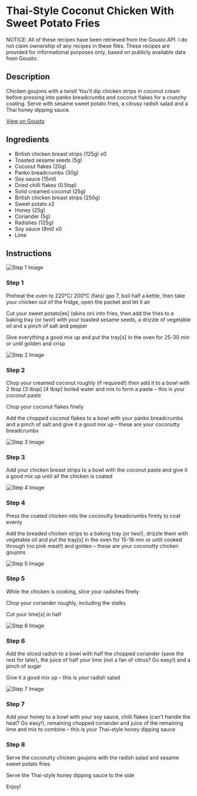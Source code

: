 # Thai-Style Coconut Chicken With Sweet Potato Fries

NOTICE: All of these recipes have been retrieved from the Gousto API. I do not claim ownership of any recipes in these files. These recipes are provided for informational purposes only, based on publicly available data from Gousto.

## Description

Chicken goujons with a twist! You'll dip chicken strips in coconut cream before pressing into panko breadcrumbs and coconut flakes for a crunchy coating. Serve with sesame sweet potato fries, a citrusy radish salad and a Thai honey dipping sauce.

[View on Gousto](https://www.gousto.co.uk/recipes/cookbook/thai-style-coconut-chicken-sweet-potato-fries)

## Ingredients

- British chicken breast strips (125g) x0
- Toasted sesame seeds (5g)
- Coconut flakes (20g)
- Panko breadcrumbs (30g)
- Soy sauce (15ml)
- Dried chilli flakes (0.5tsp)
- Solid creamed coconut (25g)
- British chicken breast strips (250g)
- Sweet potato x2
- Honey (25g)
- Coriander (5g)
- Radishes (125g)
- Soy sauce (8ml) x0
- Lime

## Instructions

![Step 1 Image](https://production-media.gousto.co.uk/cms/recipe-step-image/Step-1-1647968935355-x200.jpg)

### Step 1

Preheat the oven to 220°C/ 200°C (fan)/ gas 7, boil half a kettle, then take your chicken out of the fridge, open the packet and let it air

Cut your sweet potato[es] (skins on) into fries, then add the fries to a baking tray (or two!) with your toasted sesame seeds, a drizzle of vegetable oil and a pinch of salt and pepper

Give everything a good mix up and put the tray[s] in the oven for 25-30 min or until golden and crisp

![Step 2 Image](https://production-media.gousto.co.uk/cms/recipe-step-image/step-2-1647968943513-x200.jpg)

### Step 2

Chop your creamed coconut roughly (if required!) then add it to a bowl with 2 tbsp<span class="text-danger"> <span class="text-purple">[3 tbsp]</span> [4 tbsp] </span>boiled water and mix to form a paste – this is your coconut paste

Chop your coconut flakes finely

Add the chopped coconut flakes to a bowl with your panko breadcrumbs and a pinch of salt and give it a good mix up – these are your coconutty breadcrumbs

![Step 3 Image](https://production-media.gousto.co.uk/cms/recipe-step-image/step-3-1647969073789-x200.jpg)

### Step 3

Add your chicken breast strips to a bowl with the coconut paste and give it a good mix up until all the chicken is coated

![Step 4 Image](https://production-media.gousto.co.uk/cms/recipe-step-image/step-4-1647969082324-x200.jpg)

### Step 4

Press the coated chicken into the coconutty breadcrumbs firmly to coat evenly

Add the breaded chicken strips to a baking tray (or two!), drizzle them with vegetable oil and put the tray[s] in the oven for 15-18 min or until cooked through (no pink meat!) and golden – these are your coconutty chicken goujons

![Step 5 Image](https://production-media.gousto.co.uk/cms/recipe-step-image/step-5-1647969092790-x200.jpg)

### Step 5

While the chicken is cooking, slice your radishes finely

Chop your coriander roughly, including the stalks

Cut your lime[s] in half

![Step 6 Image](https://production-media.gousto.co.uk/cms/recipe-step-image/step-6-1647969101525-x200.jpg)

### Step 6

Add the sliced radish to a bowl with half the chopped coriander (save the rest for later), the juice of half your<span class="text-danger"> </span>lime (not a fan of citrus? Go easy!) and a pinch of sugar

Give it a good mix up – this is your radish salad

![Step 7 Image](https://production-media.gousto.co.uk/cms/recipe-step-image/step-7-1647969109145-x200.jpg)

### Step 7

Add your honey to a bowl with your soy sauce, chilli flakes (can't handle the heat? Go easy!), remaining chopped coriander and juice of the remaining lime and mix to combine – this is your Thai-style honey dipping sauce

### Step 8

Serve the coconutty chicken goujons with the radish salad and sesame sweet potato fries

Serve the Thai-style honey dipping sauce to the side

Enjoy!

